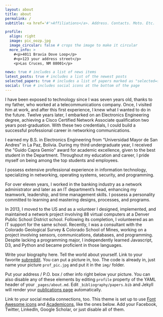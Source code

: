 ```yaml
---
layout: about
title: about
permalink: /
subtitle: <a href='#'>Affiliations</a>. Address. Contacts. Moto. Etc.

profile:
  align: right
  image: pic_oozp.jpg
  image_circular: false # crops the image to make it circular
  more_info: >
    #<p>4011 Bravia Dove Loop</p>
    #<p>123 your address street</p>
    <p>Las Cruces, NM 88001</p>

news: true # includes a list of news items
latest_posts: true # includes a list of the newest posts
selected_papers: true # includes a list of papers marked as "selected={true}"
social: true # includes social icons at the bottom of the page
---
```


I have been exposed to technology since I was seven years old, thanks to my father,
who worked at a telecommunications company. Once, I visited him at work, and after this
first experience, I knew what I wanted to do in the future. Twelve years later, I embarked
on an Electronics Engineering degree, achieving a Cisco Certified Network Associate
qualification two years post-graduation. With these two credentials, I could build a
successful professional career in networking communications.

I earned my B.S. in Electronics Engineering from “Universidad Mayor de San Andres”
in La Paz, Bolivia. During my third undergraduate year, I received the "Guido Capra Gemio" award for academic excellence,
given to the best student in the Department. Throughout my education and career, I
pride myself on being among the top students and employees.

I possess extensive professional experience in information technology, specializing in
networking, operating systems, security, and programming. 

For over eleven years, I worked in the banking industry as a network administrator and later as an IT
department’s head, enhancing my teamwork, leadership, and time management skills. I
possess a personality committed to learning and mastering designs, processes, and programs.

In 2013, I moved to the US and as a volunteer I designed, implemented, and maintained a network project 
involving 88 virtual computers at a Denver Public School District school. Following its completion, I volunteered as an IT
support for the same school.  Recently, I was a consultant with the Colorado Geological Survey & Colorado School of Mines,
working on a project involving sensors, communications, databases, and programming.
Despite lacking a programming major, I independently learned Javascript, D3, and
Python and became proficient in those languages.



Write your biography here. Tell the world about yourself. Link to your favorite [subreddit](http://reddit.com). You can put a picture in, too. The code is already in, just name your picture `prof_pic.jpg` and put it in the `img/` folder.

Put your address / P.O. box / other info right below your picture. You can also disable any of these elements by editing `profile` property of the YAML header of your `_pages/about.md`. Edit `_bibliography/papers.bib` and Jekyll will render your [publications page](/al-folio/publications/) automatically.

Link to your social media connections, too. This theme is set up to use [Font Awesome icons](https://fontawesome.com/) and [Academicons](https://jpswalsh.github.io/academicons/), like the ones below. Add your Facebook, Twitter, LinkedIn, Google Scholar, or just disable all of them.
